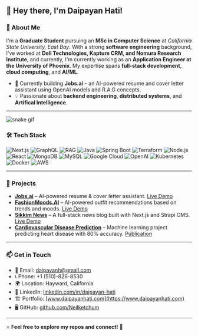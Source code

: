 ## 👋 Hey there, I'm Daipayan Hati!

### 🚀 About Me
I'm a **Graduate Student** pursuing an **MSc in Computer Science** at *California State University, East Bay*. With a strong **software engineering** background, I've worked at **Dell Technologies, Kapture CRM, and Nomura Research Institute**, and currently, I'm currently working as an **Application Engineer at the University of Phoenix**. My expertise spans **full-stack development**, **cloud computing**, and **AI/ML**.

- 🔭 Currently building **Jobs.ai** – an AI-powered resume and cover letter assistant using OpenAI models and R.A.G concepts.
- 💡 Passionate about **backend engineering**, **distributed systems**, and **Artifical Intelligence**.

---
![snake gif](https://github.com/your-username/your-username/blob/output/github-contribution-grid-snake.svg)


### 🛠️ Tech Stack

![Next.js](https://img.shields.io/badge/Next.js-000000?style=for-the-badge&logo=nextdotjs&logoColor=white)
![GraphQL](https://img.shields.io/badge/GraphQL-E10098?style=for-the-badge&logo=graphql&logoColor=white)
![RAG](https://img.shields.io/badge/RAG-4285F4?style=for-the-badge&logo=googlecloud&logoColor=white)
![Java](https://img.shields.io/badge/Java-007396?style=for-the-badge&logo=java&logoColor=white)
![Spring Boot](https://img.shields.io/badge/Spring%20Boot-6DB33F?style=for-the-badge&logo=springboot&logoColor=white)
![Terraform](https://img.shields.io/badge/Terraform-7B42BC?style=for-the-badge&logo=terraform&logoColor=white)
![Node.js](https://img.shields.io/badge/Node.js-339933?style=for-the-badge&logo=nodedotjs&logoColor=white)
![React](https://img.shields.io/badge/React-61DAFB?style=for-the-badge&logo=react&logoColor=black)
![MongoDB](https://img.shields.io/badge/MongoDB-47A248?style=for-the-badge&logo=mongodb&logoColor=white)
![MySQL](https://img.shields.io/badge/MySQL-4479A1?style=for-the-badge&logo=mysql&logoColor=white)
![Google Cloud](https://img.shields.io/badge/Google%20Cloud-4285F4?style=for-the-badge&logo=googlecloud&logoColor=white)
![OpenAI](https://img.shields.io/badge/OpenAI-412991?style=for-the-badge&logo=openai&logoColor=white)
![Kubernetes](https://img.shields.io/badge/Kubernetes-326CE5?style=for-the-badge&logo=kubernetes&logoColor=white)
![Docker](https://img.shields.io/badge/Docker-2496ED?style=for-the-badge&logo=docker&logoColor=white)
![AWS](https://img.shields.io/badge/AWS-FF9900?style=for-the-badge&logo=amazonaws&logoColor=white)


---

### 📌 Projects
- **[Jobs.ai](https://github.com/Neilketchum/jobs-ai)** – AI-powered resume & cover letter assistant. [Live Demo](#)
- **[FashionMoods.AI](https://github.com/Neilketchum/fashionmoods-ai)** – AI-powered outfit recommendations based on trends and moods. [Live Demo](https://fashion-mood-frontend.web.app/)
- **[Sikkim News](https://github.com/Neilketchum/sikkim-news)** – A full-stack news blog built with Next.js and Strapi CMS. [Live Demo](https://thesikkimnews.com/)
- **[Cardiovascular Disease Prediction](https://www.ijaresm.com/uploaded_files/document_file/Ramya_Kodalik0C4.pdf)** – Machine learning project predicting heart disease with 80% accuracy. [Publication](https://www.ijaresm.com/uploaded_files/document_file/Ramya_Kodalik0C4.pdf)

---

### 📫 Get in Touch
- 📧 Email: [daipayanh@gmail.com](mailto:daipayanh@gmail.com)
- 📞 Phone: +1 (510)-826-8530
- 🌍 Location: Hayward, California
- 💼 LinkedIn: [linkedin.com/in/daipayan-hati](https://www.linkedin.com/in/daipayan-hati/)
- 🏗️ Portfolio: [www.daipayanhati.com](https://www.daipayanhati.com)
- 🖥️ GitHub: [github.com/Neilketchum](https://github.com/Neilketchum)

---

⭐ **Feel free to explore my repos and connect!** 🚀
